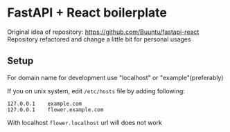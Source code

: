 # FastAPI + React boilerplate

Original idea of repository: https://github.com/Buuntu/fastapi-react
Repository refactored and change a little bit for personal usages

## Setup

For domain name for development use "localhost" or "example"(preferably)

If you on unix system, edit `/etc/hosts` file by adding following:
```text
127.0.0.1    example.com
127.0.0.1    flower.example.com
```
With localhost `flower.localhost` url will does not work